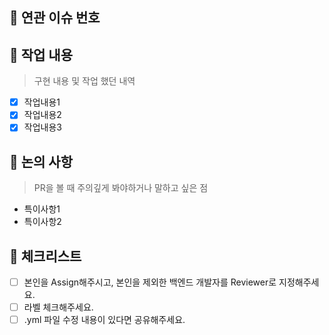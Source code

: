 ## 📕 연관 이슈 번호


## 📙 작업 내용

> 구현 내용 및 작업 했던 내역

- [x] 작업내용1
- [x] 작업내용2
- [x] 작업내용3

## 📗 논의 사항

> PR을 볼 때 주의깊게 봐야하거나 말하고 싶은 점

- 특이사항1
- 특이사항2

## 📘 체크리스트
- [ ]  본인을 Assign해주시고, 본인을 제외한 백엔드 개발자를 Reviewer로 지정해주세요.
- [ ]  라벨 체크해주세요.
- [ ]  .yml 파일 수정 내용이 있다면 공유해주세요.